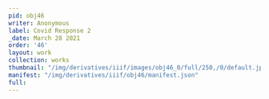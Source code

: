 ```yaml
---
pid: obj46
writer: Anonymous
label: Covid Response 2
_date: March 28 2021
order: '46'
layout: work
collection: works
thumbnail: "/img/derivatives/iiif/images/obj46_0/full/250,/0/default.jpg"
manifest: "/img/derivatives/iiif/obj46/manifest.json"
full:
---
```

